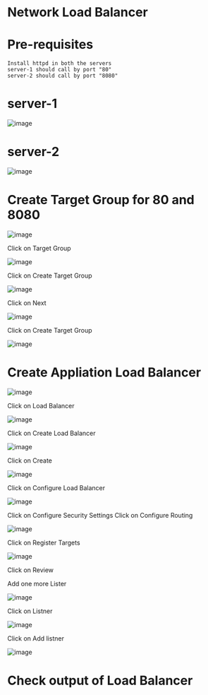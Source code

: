 # Network Load Balancer

# Pre-requisites
    Install httpd in both the servers
    server-1 should call by port "80"
    server-2 should call by port "8080"
# server-1
  ![image](https://user-images.githubusercontent.com/58024415/107868307-69e3d780-6ea9-11eb-8869-7509527e6a5b.png)
# server-2
  ![image](https://user-images.githubusercontent.com/58024415/107868745-c85e8500-6eac-11eb-935b-017ffed8698a.png)
# Create Target Group for 80 and 8080
  ![image](https://user-images.githubusercontent.com/58024415/107869102-8afbf680-6eb0-11eb-9c59-c849d4e40c45.png)
  
  Click on Target Group
  
  ![image](https://user-images.githubusercontent.com/58024415/107869114-a961f200-6eb0-11eb-95d1-bd88b62f87ac.png)

  Click on Create Target Group
  
  ![image](https://user-images.githubusercontent.com/58024415/107869816-25ac0380-6eb8-11eb-8aa3-f6af534349e5.png)

  Click on Next
  
  ![image](https://user-images.githubusercontent.com/58024415/107869824-66a41800-6eb8-11eb-8b98-bbcc8e624525.png)

  Click on Create Target Group
  
  ![image](https://user-images.githubusercontent.com/58024415/107869843-994e1080-6eb8-11eb-994a-8ff9c2708b04.png)
# Create Appliation Load Balancer  
  ![image](https://user-images.githubusercontent.com/58024415/107868427-4cfbd400-6eaa-11eb-9162-41b415535291.png)
  
  Click on Load Balancer
  
  ![image](https://user-images.githubusercontent.com/58024415/107868455-82082680-6eaa-11eb-9985-1b5cce1b875f.png)

  Click on Create Load Balancer

  ![image](https://user-images.githubusercontent.com/58024415/107869277-5db04800-6eb2-11eb-9458-6160fa5b201c.png)

  Click on Create
  
  ![image](https://user-images.githubusercontent.com/58024415/107869878-0e214a80-6eb9-11eb-9cf0-bf45a76d111d.png)

  Click on Configure Load Balancer
  
  ![image](https://user-images.githubusercontent.com/58024415/107869884-2d1fdc80-6eb9-11eb-8442-bf038d81b769.png)

  Click on Configure Security Settings
  Click on Configure Routing
  
  ![image](https://user-images.githubusercontent.com/58024415/107869891-4e80c880-6eb9-11eb-9f29-c8dc48282b6d.png)

  Click on Register Targets
  
  ![image](https://user-images.githubusercontent.com/58024415/107869897-6c4e2d80-6eb9-11eb-8557-c2277d67da0b.png)

  Click on Review
  
  Add one more Lister
  
  ![image](https://user-images.githubusercontent.com/58024415/107869904-8ee04680-6eb9-11eb-8c24-53ed42bebb25.png)

  Click on Listner
  
  ![image](https://user-images.githubusercontent.com/58024415/107869920-b46d5000-6eb9-11eb-8c3e-e00bf29f8e64.png)

  Click on Add listner
  
  ![image](https://user-images.githubusercontent.com/58024415/107869928-c51dc600-6eb9-11eb-8fc2-bd3aa1005581.png)

# Check output of Load Balancer
  
